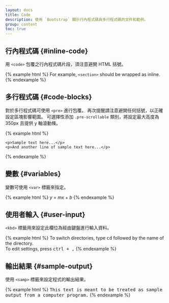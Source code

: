 ```yaml
---
layout: docs
title: Code
description: 使用 `Bootstrap` 顯示行內程式碼與多行程式碼的文件和範例。
group: content
toc: true
---
```


## 行內程式碼 {#inline-code}

用 `<code>` 包覆之行內程式碼片段，須注意避開 HTML 括號。

{% example html %}
For example, <code>&lt;section&gt;</code> should be wrapped as inline.
{% endexample %}

## 多行程式碼 {#code-blocks}

對於多行程式碼可使用 `<pre>` 進行包覆。 再次提醒請注意避開任何括號，以正確設定區塊影響範圍。 可選擇性添加 `.pre-scrollable` 類別，將設定最大高度為 350px 且提供 y 軸滾動條。

{% example html %}
<pre><code>&lt;p&gt;Sample text here...&lt;/p&gt;
&lt;p&gt;And another line of sample text here...&lt;/p&gt;
</code></pre>
{% endexample %}

## 變數 {#variables}

變數可使用 `<var>` 標籤來指定。

{% example html %}
<var>y</var> = <var>m</var><var>x</var> + <var>b</var>
{% endexample %}

## 使用者輸入 {#user-input}

`<kbd>` 標籤用來設定此欄位為經由鍵盤進行輸入資料。

{% example html %}
To switch directories, type <kbd>cd</kbd> followed by the name of the directory.<br>
To edit settings, press <kbd><kbd>ctrl</kbd> + <kbd>,</kbd></kbd>
{% endexample %}

## 輸出結果 {#sample-output}

使用 `<samp>` 標籤來設定程式的輸出結果。

{% example html %}
<samp>This text is meant to be treated as sample output from a computer program.</samp>
{% endexample %}
